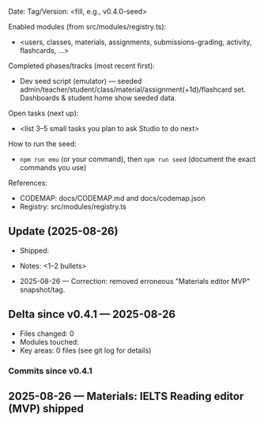 Date: <fill in today>
Tag/Version: <fill, e.g., v0.4.0-seed>

Enabled modules (from src/modules/registry.ts):
- <users, classes, materials, assignments, submissions-grading, activity, flashcards, ...>

Completed phases/tracks (most recent first):
- Dev seed script (emulator) — seeded admin/teacher/student/class/material/assignment(+1d)/flashcard set. Dashboards & student home show seeded data.

Open tasks (next up):
- <list 3–5 small tasks you plan to ask Studio to do next>

How to run the seed:
- `npm run emu` (or your command), then `npm run seed` (document the exact commands you use)

References:
- CODEMAP: docs/CODEMAP.md and docs/codemap.json
- Registry: src/modules/registry.ts

## Update (2025-08-26)
- Shipped: <task short name>
- Notes: <1–2 bullets>

- 2025-08-26 — Correction: removed erroneous "Materials editor MVP" snapshot/tag.

## Delta since v0.4.1 — 2025-08-26
- Files changed: 0
- Modules touched: 
- Key areas: 0 files (see git log for details)

### Commits since v0.4.1


## 2025-08-26 — Materials: IELTS Reading editor (MVP) shipped
